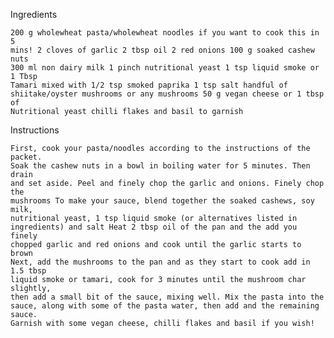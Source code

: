 Ingredients


    200 g wholewheat pasta/wholewheat noodles if you want to cook this in 5 
    mins! 2 cloves of garlic 2 tbsp oil 2 red onions 100 g soaked cashew nuts 
    300 ml non dairy milk 1 pinch nutritional yeast 1 tsp liquid smoke or 1 Tbsp 
    Tamari mixed with 1/2 tsp smoked paprika 1 tsp salt handful of 
    shiitake/oyster mushrooms or any mushrooms 50 g vegan cheese or 1 tbsp of 
    Nutritional yeast chilli flakes and basil to garnish

Instructions


    First, cook your pasta/noodles according to the instructions of the packet. 
    Soak the cashew nuts in a bowl in boiling water for 5 minutes. Then drain 
    and set aside. Peel and finely chop the garlic and onions. Finely chop the 
    mushrooms To make your sauce, blend together the soaked cashews, soy milk, 
    nutritional yeast, 1 tsp liquid smoke (or alternatives listed in 
    ingredients) and salt Heat 2 tbsp oil of the pan and the add you finely 
    chopped garlic and red onions and cook until the garlic starts to brown 
    Next, add the mushrooms to the pan and as they start to cook add in 1.5 tbsp 
    liquid smoke or tamari, cook for 3 minutes until the mushroom char slightly, 
    then add a small bit of the sauce, mixing well. Mix the pasta into the 
    sauce, along with some of the pasta water, then add and the remaining sauce. 
    Garnish with some vegan cheese, chilli flakes and basil if you wish!

